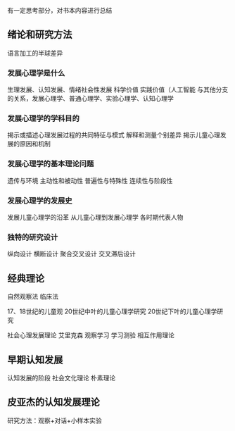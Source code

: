 有一定思考部分，对书本内容进行总结
## 绪论和研究方法
语言加工的半球差异

### 发展心理学是什么
生理发展、认知发展、情绪社会性发展
科学价值
实践价值（人工智能
与其他分支的关系，发展心理学、普通心理学、实验心理学、认知心理学
### 发展心理学的学科目的
揭示或描述心理发展过程的共同特征与模式
解释和测量个别差异
揭示儿童心理发展的原因和机制

### 发展心理学的基本理论问题
遗传与环境
主动性和被动性
普遍性与特殊性
连续性与阶段性
### 发展心理学的发展史
发展儿童心理学的沿革
从儿童心理到发展心理学
各时期代表人物

### 独特的研究设计
纵向设计
横断设计
聚合交叉设计
交叉滞后设计
## 经典理论
自然观察法
临床法


17、18世纪的儿童观
20世纪中叶的儿童心理学研究
20世纪下叶的儿童心理学研究

社会心理发展理论
艾里克森
观察学习
学习测验
相互作用理论
## 早期认知发展
认知发展的阶段
社会文化理论
朴素理论
## 皮亚杰的认知发展理论

研究方法：观察+对话+小样本实验


